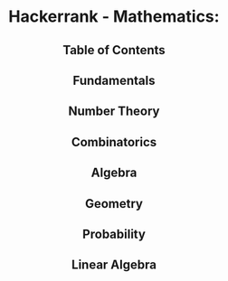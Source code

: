 <h1 align="center">Hackerrank - Mathematics:</h1>
<h2 align="center">Table of Contents</h2>
<Center>
     <h2><p align="center" href="https://www.hackerrank.com/challenges/equal-stacks">Fundamentals</p></h2>
     <h2><p align="center" href="https://www.hackerrank.com/challenges/equal-stacks">Number Theory </p></h2>
     <h2><p align="center" href="https://www.hackerrank.com/challenges/equal-stacks">Combinatorics</p></h2>
 
   <h2><p align="center" href="https://www.hackerrank.com/challenges/equal-stacks">Algebra</p></h2>
  
  <h2><p align="center" href="https://www.hackerrank.com/challenges/equal-stacks">Geometry</p></h2>
  
  <h2><p align="center" href="https://www.hackerrank.com/challenges/equal-stacks">Probability</p></h2>
 
   <h2><p align="center" href="https://www.hackerrank.com/challenges/equal-stacks">Linear Algebra</p></h2>
 
 </Center>
